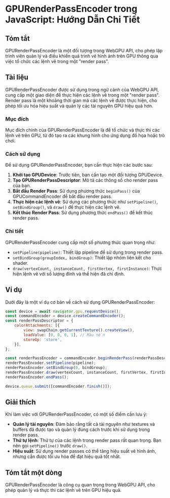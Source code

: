 <!--
Meta Description: # GPURenderPassEncoder trong JavaScript: Hướng Dẫn Chi Tiết ## Tóm tắt GPURenderPassEncoder là một đối tượng trong WebGPU API, cho phép lập trình viên...
Meta Keywords: các, render, pass, dụng, một
-->

# GPURenderPassEncoder trong JavaScript: Hướng Dẫn Chi Tiết

## Tóm tắt
GPURenderPassEncoder là một đối tượng trong WebGPU API, cho phép lập trình viên quản lý và điều khiển quá trình vẽ hình ảnh trên GPU thông qua việc tổ chức các lệnh vẽ trong một "render pass".

## Tài liệu
GPURenderPassEncoder được sử dụng trong ngữ cảnh của WebGPU API, cung cấp một giao diện để thực hiện các lệnh vẽ trong một "render pass". Render pass là một khoảng thời gian mà các lệnh vẽ được thực hiện, cho phép tối ưu hóa hiệu suất và quản lý các tài nguyên GPU hiệu quả hơn.

### Mục đích
Mục đích chính của GPURenderPassEncoder là để tổ chức và thực thi các lệnh vẽ trên GPU, từ đó tạo ra các khung hình cho ứng dụng đồ họa hoặc trò chơi.

### Cách sử dụng
Để sử dụng GPURenderPassEncoder, bạn cần thực hiện các bước sau:

1. **Khởi tạo GPUDevice**: Trước tiên, bạn cần tạo một đối tượng GPUDevice.
2. **Tạo GPURenderPassDescriptor**: Mô tả các thông số cho render pass của bạn.
3. **Bắt đầu Render Pass**: Sử dụng phương thức `beginPass()` của GPUCommandEncoder để bắt đầu render pass.
4. **Thực hiện các lệnh vẽ**: Sử dụng các phương thức như `setPipeline()`, `setBindGroup()`, và `draw()` để thực hiện các lệnh vẽ.
5. **Kết thúc Render Pass**: Sử dụng phương thức `endPass()` để kết thúc render pass.

### Chi tiết
GPURenderPassEncoder cung cấp một số phương thức quan trọng như:

- `setPipeline(pipeline)`: Thiết lập pipeline để sử dụng trong render pass.
- `setBindGroup(groupIndex, bindGroup)`: Thiết lập nhóm liên kết cho shader.
- `draw(vertexCount, instanceCount, firstVertex, firstInstance)`: Thực hiện lệnh vẽ với số lượng đỉnh và thể hiện đã chỉ định.

## Ví dụ
Dưới đây là một ví dụ cơ bản về cách sử dụng GPURenderPassEncoder:

```javascript
const device = await navigator.gpu.requestDevice();
const commandEncoder = device.createCommandEncoder();
const renderPassDescriptor = {
    colorAttachments: [{
        view: swapChain.getCurrentTexture().createView(),
        loadValue: [0, 0, 0, 1], // Màu nền
        storeOp: 'store',
    }],
};

const renderPassEncoder = commandEncoder.beginRenderPass(renderPassDescriptor);
renderPassEncoder.setPipeline(pipeline);
renderPassEncoder.setBindGroup(0, bindGroup);
renderPassEncoder.draw(vertexCount, instanceCount, firstVertex, firstInstance);
renderPassEncoder.endPass();

device.queue.submit([commandEncoder.finish()]);
```

## Giải thích
Khi làm việc với GPURenderPassEncoder, có một số điểm cần lưu ý:

- **Quản lý tài nguyên**: Đảm bảo rằng tất cả tài nguyên như textures và buffers đã được tạo và quản lý đúng cách trước khi sử dụng trong render pass.
- **Thứ tự lệnh**: Thứ tự của các lệnh trong render pass rất quan trọng. Bạn nên gọi `setPipeline()` trước `draw()`.
- **Hiệu suất**: Sử dụng render passes có thể tăng hiệu suất vẽ hình ảnh, nhưng cần được tối ưu hóa để đạt hiệu quả tốt nhất.

## Tóm tắt một dòng
GPURenderPassEncoder là công cụ quan trọng trong WebGPU API, cho phép quản lý và thực thi các lệnh vẽ trên GPU hiệu quả.